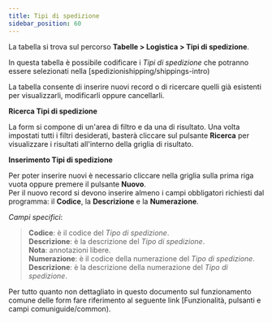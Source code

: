 ```yaml
---
title: Tipi di spedizione
sidebar_position: 60
---
```


La tabella si trova sul percorso **Tabelle > Logistica > Tipi di spedizione**.

In questa tabella è possibile codificare i *Tipi di spedizione* che potranno essere selezionati nella [spedizionishipping/shippings-intro)

La tabella consente di inserire nuovi record o di ricercare quelli già esistenti per visualizzarli, modificarli oppure cancellarli.

**Ricerca Tipi di spedizione**

La form si compone di un'area di filtro e da una di risultato. Una volta impostati tutti i filtri desiderati, basterà cliccare sul pulsante **Ricerca** per visualizzare i risultati all'interno della griglia di risultato.

**Inserimento Tipi di spedizione**

Per poter inserire nuovi è necessario cliccare nella griglia sulla prima riga vuota oppure premere il pulsante **Nuovo**.      
Per il nuovo record si devono inserire almeno i campi obbligatori richiesti dal programma: il **Codice**, la **Descrizione** e la **Numerazione**.

*Campi specifici*: 

> **Codice**: è il codice del *Tipo di spedizione*.   
> **Descrizione**: è la descrizione del *Tipo di spedizione*.   
> **Nota**: annotazioni libere.   
> **Numerazione**: è il codice della numerazione del *Tipo di spedizione*.   
> **Descrizione**: è la descrizione della numerazione del *Tipo di spedizione*.   

Per tutto quanto non dettagliato in questo documento sul funzionamento comune delle form fare riferimento al seguente link [Funzionalità, pulsanti e campi comuniguide/common).